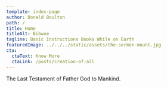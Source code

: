 ```yaml
---
template: index-page
author: Donald Boulton
path: /
title: Home
titleAlt: Bibwoe
tagline: Basic Instructions Books While on Earth
featuredImage: ../../../static/assets/the-sermon-mount.jpg
cta:
  ctaText: Know More
  ctaLink: /posts/creation-of-all
---
```


The Last Testament of Father God to Mankind.
